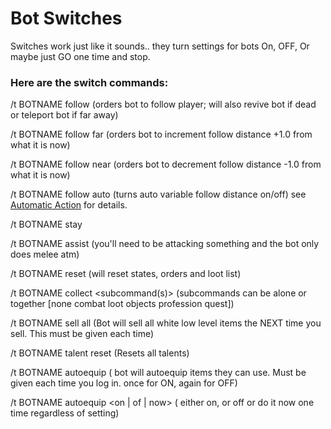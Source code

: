 # Bot Switches

Switches work just like it sounds.. they turn settings for bots On, OFF, Or maybe just GO one time and stop.


### Here are the switch commands:

/t BOTNAME follow (orders bot to follow player; will also revive bot if dead or teleport bot if far away)

/t BOTNAME follow far (orders bot to increment follow distance +1.0 from what it is now)

/t BOTNAME follow near (orders bot to decrement follow distance -1.0 from what it is now)

/t BOTNAME follow auto (turns auto variable follow distance on/off) see [Automatic Action](https://github.com/cmangos/issues/wiki/Automatic-Action) for details.

/t BOTNAME stay

/t BOTNAME assist (you'll need to be attacking something and the bot only does melee atm)

/t BOTNAME reset (will reset states, orders and loot list)

/t BOTNAME collect <subcommand(s)> (subcommands can be alone or together [none combat loot objects profession quest])

/t BOTNAME sell all (Bot will sell all white low level items the NEXT time you sell. This must be given each time)

/t BOTNAME talent reset (Resets all talents)

/t BOTNAME autoequip ( bot will autoequip items they can use. Must be given each time you log in. once for ON, again for OFF)

/t BOTNAME autoequip <on | of | now> ( either on, or off or do it now one time regardless of setting)

